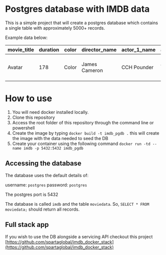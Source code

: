 # Postgres database with IMDB data

This is a simple project that will create a postgres database which contains a single table with approximately 5000+ records.

Example data below:

|movie_title|duration|color|director_name|actor_1_name|actor_2_name|actor_3_name|gross|genres|plot_keywords|language|country|content_rating|budget|title_year|imdb_score|
|---|---|---|---|---|---|---|---|---|---|---|---|---|---|---|---|
|Avatar|178|Color|James Cameron|CCH Pounder|Joel David Moore|Wes Studi|760505847|Action-Adventure-Fantasy-Sci-Fi|avatar-future-marine-native-paraplegic|English|USA|PG-13|237000000|2009|7.9|

# How to use

1) You will need docker installed locally.
2) Clone this repository
3) Access the root folder of this repository through the command line or powershell
4) Create the image by typing `docker build -t imdb_pgdb .` this will create the image with the data needed to seed the DB
5) Create your container using the following command `docker run -td --name imdb -p 5432:5432 imdb_pgdb`

## Accessing the database

The database uses the default details of:

username: `postgres`
password: `postgres`

The postgres port is 5432

The database is called `imdb` and the table `moviedata`. So, `SELECT * FROM moviedata;` should return all records.

## Full stack app

If you wish to use the DB alongside a servicing API checkout this project [https://github.com/spartaglobal/imdb_docker_stack](https://github.com/spartaglobal/imdb_docker_stack)